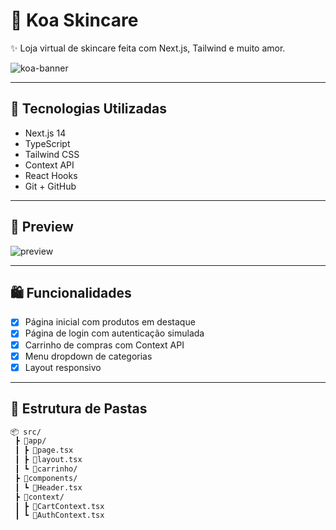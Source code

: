 # 🧴 Koa Skincare

✨ Loja virtual de skincare feita com Next.js, Tailwind e muito amor.

![koa-banner](https://via.placeholder.com/1200x400?text=Banner+do+Projeto)

---

## 🚀 Tecnologias Utilizadas

- Next.js 14
- TypeScript
- Tailwind CSS
- Context API
- React Hooks
- Git + GitHub

---

## 📸 Preview

![preview](https://via.placeholder.com/600x400?text=Preview+do+Site)

---

## 🛍️ Funcionalidades

- [x] Página inicial com produtos em destaque  
- [x] Página de login com autenticação simulada  
- [x] Carrinho de compras com Context API  
- [x] Menu dropdown de categorias  
- [x] Layout responsivo  

---

## 📁 Estrutura de Pastas

```bash
📦 src/
 ┣ 📂app/
 ┃ ┣ 📜page.tsx
 ┃ ┣ 📜layout.tsx
 ┃ ┗ 📂carrinho/
 ┣ 📂components/
 ┃ ┗ 📜Header.tsx
 ┣ 📂context/
 ┃ ┣ 📜CartContext.tsx
 ┃ ┗ 📜AuthContext.tsx





